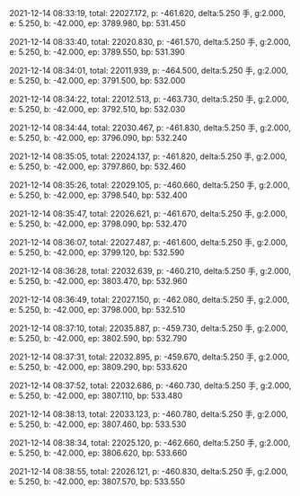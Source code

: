 2021-12-14 08:33:19, total: 22027.172, p: -461.620, delta:5.250 手, g:2.000, e: 5.250, b: -42.000, ep: 3789.980, bp: 531.450

2021-12-14 08:33:40, total: 22020.830, p: -461.570, delta:5.250 手, g:2.000, e: 5.250, b: -42.000, ep: 3789.550, bp: 531.390

2021-12-14 08:34:01, total: 22011.939, p: -464.500, delta:5.250 手, g:2.000, e: 5.250, b: -42.000, ep: 3791.500, bp: 532.000

2021-12-14 08:34:22, total: 22012.513, p: -463.730, delta:5.250 手, g:2.000, e: 5.250, b: -42.000, ep: 3792.510, bp: 532.030

2021-12-14 08:34:44, total: 22030.467, p: -461.830, delta:5.250 手, g:2.000, e: 5.250, b: -42.000, ep: 3796.090, bp: 532.240

2021-12-14 08:35:05, total: 22024.137, p: -461.820, delta:5.250 手, g:2.000, e: 5.250, b: -42.000, ep: 3797.860, bp: 532.460

2021-12-14 08:35:26, total: 22029.105, p: -460.660, delta:5.250 手, g:2.000, e: 5.250, b: -42.000, ep: 3798.540, bp: 532.400

2021-12-14 08:35:47, total: 22026.621, p: -461.670, delta:5.250 手, g:2.000, e: 5.250, b: -42.000, ep: 3798.090, bp: 532.470

2021-12-14 08:36:07, total: 22027.487, p: -461.600, delta:5.250 手, g:2.000, e: 5.250, b: -42.000, ep: 3799.120, bp: 532.590

2021-12-14 08:36:28, total: 22032.639, p: -460.210, delta:5.250 手, g:2.000, e: 5.250, b: -42.000, ep: 3803.470, bp: 532.960

2021-12-14 08:36:49, total: 22027.150, p: -462.080, delta:5.250 手, g:2.000, e: 5.250, b: -42.000, ep: 3798.000, bp: 532.510

2021-12-14 08:37:10, total: 22035.887, p: -459.730, delta:5.250 手, g:2.000, e: 5.250, b: -42.000, ep: 3802.590, bp: 532.790

2021-12-14 08:37:31, total: 22032.895, p: -459.670, delta:5.250 手, g:2.000, e: 5.250, b: -42.000, ep: 3809.290, bp: 533.620

2021-12-14 08:37:52, total: 22032.686, p: -460.730, delta:5.250 手, g:2.000, e: 5.250, b: -42.000, ep: 3807.110, bp: 533.480

2021-12-14 08:38:13, total: 22033.123, p: -460.780, delta:5.250 手, g:2.000, e: 5.250, b: -42.000, ep: 3807.460, bp: 533.530

2021-12-14 08:38:34, total: 22025.120, p: -462.660, delta:5.250 手, g:2.000, e: 5.250, b: -42.000, ep: 3806.620, bp: 533.660

2021-12-14 08:38:55, total: 22026.121, p: -460.830, delta:5.250 手, g:2.000, e: 5.250, b: -42.000, ep: 3807.570, bp: 533.550